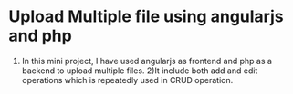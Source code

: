 # Upload  Multiple file using angularjs and php
1) In this mini project, I have used angularjs as frontend and php as a backend to upload multiple files.
2)It include both add and edit operations which is repeatedly used in CRUD operation.

